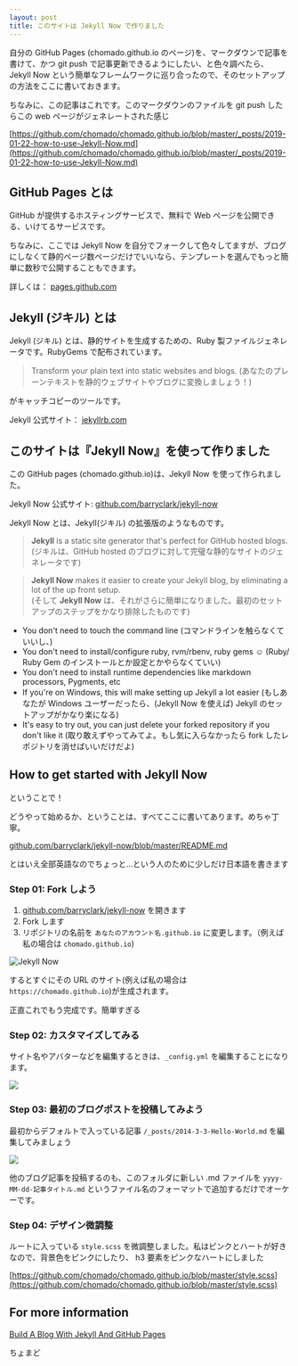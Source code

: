 ```yaml
---
layout: post
title: このサイトは Jekyll Now で作りました
---
```

自分の GitHub Pages (chomado.github.io のページ)を、マークダウンで記事を書けて、かつ git push で記事更新できるようにしたい、と色々調べたら、Jekyll Now という簡単なフレームワークに巡り合ったので、そのセットアップの方法をここに書いておきます。

ちなみに、この記事はこれです。このマークダウンのファイルを git push したらこの web ページがジェネレートされた感じ

[https://github.com/chomado/chomado.github.io/blob/master/_posts/2019-01-22-how-to-use-Jekyll-Now.md](https://github.com/chomado/chomado.github.io/blob/master/_posts/2019-01-22-how-to-use-Jekyll-Now.md)

## GitHub Pages とは

GitHub が提供するホスティングサービスで、無料で Web ページを公開できる、いけてるサービスです。

ちなみに、ここでは Jekyll Now を自分でフォークして色々してますが、ブログにしなくて静的ページ数ページだけでいいなら、テンプレートを選んでもっと簡単に数秒で公開することもできます。

詳しくは： <a href="https://pages.github.com/" target="_blank">pages.github.com</a>

## Jekyll (ジキル) とは

Jekyll (ジキル) とは、静的サイトを生成するための、Ruby 製ファイルジェネレータです。RubyGems で配布されています。

> Transform your plain text into static websites and blogs. (あなたのプレーンテキストを静的ウェブサイトやブログに変換しましょう！)

がキャッチコピーのツールです。


Jekyll 公式サイト： <a href="https://jekyllrb.com/" target="_blank">jekyllrb.com</a>

## このサイトは『Jekyll Now』を使って作りました

この GitHub pages (chomado.github.io)は、Jekyll Now を使って作られました。

Jekyll Now 公式サイト: <a href="https://github.com/barryclark/jekyll-now" target="_blank">github.com/barryclark/jekyll-now</a>

Jekyll Now とは、Jekyll(ジキル) の拡張版のようなものです。

> **Jekyll** is a static site generator that's perfect for GitHub hosted blogs.     
(ジキルは、GitHub hosted のブログに対して完璧な静的なサイトのジェネレータです)

> **Jekyll Now** makes it easier to create your Jekyll blog, by eliminating a lot of the up front setup.   
(そして **Jekyll Now** は、それがさらに簡単になりました。最初のセットアップのステップをかなり排除したものです)

- You don't need to touch the command line (コマンドラインを触らなくていいし、)
- You don't need to install/configure ruby, rvm/rbenv, ruby gems :relaxed: (Ruby/ Ruby Gem のインストールとか設定とかやらなくていい)
- You don't need to install runtime dependencies like markdown processors, Pygments, etc
- If you're on Windows, this will make setting up Jekyll a lot easier (もしあなたが Windows ユーザーだったら、(Jekyll Now を使えば) Jekyll のセットアップがかなり楽になる)
- It's easy to try out, you can just delete your forked repository if you don't like it (取り敢えずやってみてよ。もし気に入らなかったら fork したレポジトリを消せばいいだけだよ)

## How to get started with Jekyll Now

ということで！

どうやって始めるか、ということは、すべてここに書いてあります。めちゃ丁寧。

<a href="https://github.com/barryclark/jekyll-now/blob/master/README.md" target="_blank">github.com/barryclark/jekyll-now/blob/master/README.md</a>

とはいえ全部英語なのでちょっと…という人のために少しだけ日本語を書きます

### Step 01: Fork しよう

1. <a href="https://github.com/barryclark/jekyll-now" target="_blank">github.com/barryclark/jekyll-now</a> を開きます
1. Fork します
1. リポジトリの名前を `あなたのアカウント名.github.io` に変更します。（例えば私の場合は `chomado.github.io`)

![Jekyll Now](https://github.com/chomado/chomado.github.io/raw/master/images/step1.gif)

するとすぐにその URL のサイト(例えば私の場合は `https://chomado.github.io`)が生成されます。

正直これでもう完成です。簡単すぎる

### Step 02: カスタマイズしてみる

サイト名やアバターなどを編集するときは、`_config.yml` を編集することになります。

![](https://github.com/chomado/chomado.github.io/raw/master/images/config.png)

### Step 03: 最初のブログポストを投稿してみよう

最初からデフォルトで入っている記事 `/_posts/2014-3-3-Hello-World.md` を編集してみましょう

![](https://github.com/chomado/chomado.github.io/raw/master/images/first-post.png)

他のブログ記事を投稿するのも、このフォルダに新しい .md ファイルを `yyyy-MM-dd-記事タイトル.md` というファイル名のフォーマットで追加するだけでオーケーです。

### Step 04: デザイン微調整

ルートに入っている `style.scss` を微調整しました。私はピンクとハートが好きなので、背景色をピンクにしたり、 h3 要素をピンクなハートにしました

[https://github.com/chomado/chomado.github.io/blob/master/style.scss](https://github.com/chomado/chomado.github.io/blob/master/style.scss)

## For more information

<a href="https://www.smashingmagazine.com/2014/08/build-blog-jekyll-github-pages/" target="_blank">Build A Blog With Jekyll And GitHub Pages</a>

ちょまど
